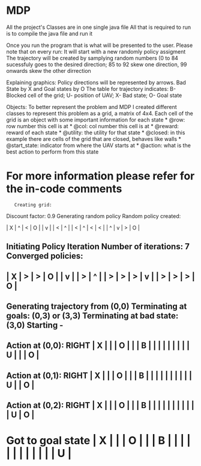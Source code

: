 # MDP

All the project's Classes are in one single java file
All that is required to run is to compile the java file and run it

Once you run the program that is what will be presented to the user.
Please note that on every run:
	It will start with a new randomly policy assigment
	The trajectory will be created by samplying random numbers (0 to 84 sucessfuly goes to the desired direction;  85 to 92 skew one direction, 99 onwards skew the other dirrection 

Explaining graphics:
	Policy directions will be represented by arrows. Bad State by X and Goal states by O 
	The table for trajectory indicates: B- Blocked cell of the grid; U- position of UAV; X- Bad state; O- Goal state

Objects: 
	To better represent the problem and MDP I created different classes to represent this problem as a grid, a matrix of 4x4. 
	Each cell of the grid is an object with some important information for each state 
		 * @row: row number this cell is at
 		 * @col: col number this cell is at
 		 * @reward: reward of each state
		 * @utility: the utility for that state
		 * @closed: in this example there are cells of the grid that are closed, behaves like walls
		 * @start_state: indicator from where the UAV starts at
		 * @action: what is the best action to perform from this state

For more information please refer for the in-code comments
======================================================================================
       Creating grid:
  Discount factor: 0.9
   Generating random policy
   Random policy created:

| X | ^ | < | O |
| v |   | < | ^ |
| < | ^ | < | < |
| ^ | v | > | O |

Initiating Policy Iteration
 Number of iterations: 7
 Converged policies:
-----------------
| X | > | > | O |
| v |   | > | ^ |
| > | > | > | v |
| > | > | > | O |
-----------------
Generating trajectory from (0,0)
 Terminating at goals: (0,3) or (3,3)
 Terminating at bad state: (3,0)
Starting - 
----------------
Action at (0,0): RIGHT
| X |   |   | O |
|   | B |   |   |
|   |   |   |   |
| U |   |   | O |
----------------
Action at (0,1): RIGHT
| X |   |   | O |
|   | B |   |   |
|   |   |   |   |
|   | U |   | O |
----------------
Action at (0,2): RIGHT
| X |   |   | O |
|   | B |   |   |
|   |   |   |   |
|   |   | U | O |
----------------
Got to goal state
| X |   |   | O |
|   | B |   |   |
|   |   |   |   |
|   |   |   | U |
======================================================================================



